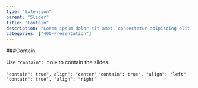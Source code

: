```yaml
---
type: "Extension"
parent: "Slider"
title: "Contain"
description: "Lorem ipsum dolor sit amet, consectetur adipiscing elit. Nunc tempus laoreet leo sit amet iaculis."
categories: ["400-Presentation"]
---
```


###Contain

Use `"contain": true` to contain the slides.

`"contain": true", align": "center"` `"contain": true", "align": "left"` `"contain": true", "align": "right"`

<demo>
  <demovanilla src="inline/core/slider/contain-center">
  </demovanilla>
</demo>

<demo>
  <demovanilla src="inline/core/slider/contain-left">
  </demovanilla>
</demo>

<demo>
  <demovanilla src="inline/core/slider/contain-right">
  </demovanilla>
</demo>
